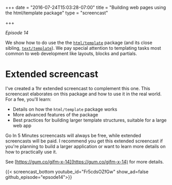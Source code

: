 +++
date = "2016-07-24T15:03:28-07:00"
title = "Building web pages using the html/template package"
type = "screencast"

+++

_Episode 14_

We show how to do use the the [`html/template`](https://godoc.org/html/template) package (and its close sibling, [`text/template`](https://godoc.org/text/template)). We pay special attention to templating tasks most common to web development like layouts, blocks and partials.

<!--more-->

# Extended screencast

I've created a 1hr extended screencast to complement this one. This screencast elaborates on this package and how to use it in the real world. For a fee, you'll learn:

- Details on how the `html/template` package works
- More advanced features of the package
- Best practices for building larger template structures, suitable for a large web app

Go In 5 Minutes screencasts will always be free, while extended screencasts will be paid. I recommend you get this extended screencast if you're planning to build a larger application or want to learn more details on how to practically use it.

See [https://gum.co/gifm-x-14](https://gum.co/gifm-x-14) for more details.

{{< screencast_bottom youtube_id="Fr5cdsOZfGw" show_ad=false github_episode="epsode14">}}
